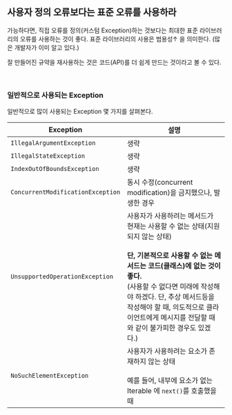 ## 사용자 정의 오류보다는 표준 오류를 사용하라

가능하다면, 직접 오류를 정의(커스텀 Exception)하는 것보다는 최대한 표준 라이브러리의 오류를 사용하는 것이 좋다. 표준 라이브러리의 사용은 범용성↑ 을 의미한다. (많은 개발자가 이미 알고 있다.)

잘 만들어진 규약을 재사용하는 것은 코드(API)를 더 쉽게 만드는 것이라고 볼 수 있다.

<br>

### 일반적으로 사용되는 Exception

일반적으로 많이 사용되는 Exception 몇 가지를 살펴본다.

|Exception|설명|
|-|-|
|`IllegalArgumentException`|생략|
|`IllegalStateException`|생략|
|`IndexOutOfBoundsException`|생략|
|`ConcurrentModificationException`|동시 수정(concurrent modification)을 금지했으나, 발생한 경우|
|`UnsupportedOperationException`|사용자가 사용하려는 메서드가 현재는 사용할 수 없는 상태(지원되지 않는 상태) <br><br> **단, 기본적으로 사용할 수 없는 메서드는 코드(클래스)에 없는 것이 좋다.** <br>(사용할 수 없다면 미래에 작성해야 하겠다. 단, 추상 메서드등을 작성해야 할 때, 의도적으로 클라이언트에게 메시지를 전달할 때와 같이 불가피한 경우도 있겠다.)|
|`NoSuchElementException`|사용자가 사용하려는 요소가 존재하지 않는 상태 <br><br> 예를 들어, 내부에 요소가 없는 Iterable 에 `next()`를 호출했을 때|
